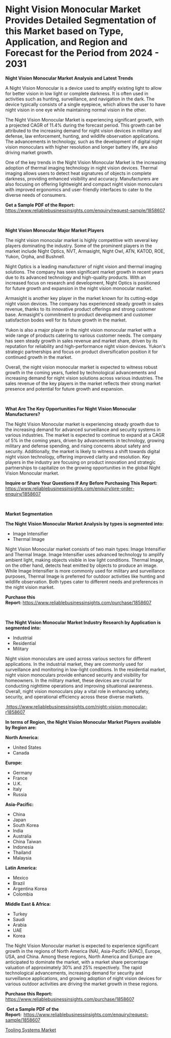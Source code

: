 <p><h1>Night Vision Monocular Market Provides Detailed Segmentation of this Market based on Type, Application, and Region and Forecast for the Period from 2024 - 2031</h1></p><p><strong>Night Vision Monocular Market Analysis and Latest Trends</strong></p>
<p><p>A Night Vision Monocular is a device used to amplify existing light to allow for better vision in low light or complete darkness. It is often used in activities such as hunting, surveillance, and navigation in the dark. The device typically consists of a single eyepiece, which allows the user to have night vision in one eye while maintaining normal vision in the other.</p><p>The Night Vision Monocular Market is experiencing significant growth, with a projected CAGR of 11.4% during the forecast period. This growth can be attributed to the increasing demand for night vision devices in military and defense, law enforcement, hunting, and wildlife observation applications. The advancements in technology, such as the development of digital night vision monoculars with higher resolution and longer battery life, are also driving market growth.</p><p>One of the key trends in the Night Vision Monocular Market is the increasing adoption of thermal imaging technology in night vision devices. Thermal imaging allows users to detect heat signatures of objects in complete darkness, providing enhanced visibility and accuracy. Manufacturers are also focusing on offering lightweight and compact night vision monoculars with improved ergonomics and user-friendly interfaces to cater to the diverse needs of consumers.</p></p>
<p><strong>Get a Sample PDF of the Report:&nbsp;</strong> <a href="https://www.reliablebusinessinsights.com/enquiry/request-sample/1858607">https://www.reliablebusinessinsights.com/enquiry/request-sample/1858607</a></p>
<p>&nbsp;</p>
<p><strong>Night Vision Monocular Major Market Players</strong></p>
<p><p>The night vision monocular market is highly competitive with several key players dominating the industry. Some of the prominent players in the market include Night Optics, NVT, Armasight, Night Owl, ATN, KATOD, ROE, Yukon, Orpha, and Bushnell.</p><p>Night Optics is a leading manufacturer of night vision and thermal imaging solutions. The company has seen significant market growth in recent years due to its advanced technology and high-quality products. With an increased focus on research and development, Night Optics is positioned for future growth and expansion in the night vision monocular market.</p><p>Armasight is another key player in the market known for its cutting-edge night vision devices. The company has experienced steady growth in sales revenue, thanks to its innovative product offerings and strong customer base. Armasight's commitment to product development and customer satisfaction bodes well for its future growth in the market.</p><p>Yukon is also a major player in the night vision monocular market with a wide range of products catering to various customer needs. The company has seen steady growth in sales revenue and market share, driven by its reputation for reliability and high-performance night vision devices. Yukon's strategic partnerships and focus on product diversification position it for continued growth in the market.</p><p>Overall, the night vision monocular market is expected to witness robust growth in the coming years, fueled by technological advancements and increasing demand for night vision solutions across various industries. The sales revenue of the key players in the market reflects their strong market presence and potential for future growth and expansion.</p></p>
<p>&nbsp;</p>
<p><strong>What Are The Key Opportunities For Night Vision Monocular Manufacturers?</strong></p>
<p><p>The Night Vision Monocular market is experiencing steady growth due to the increasing demand for advanced surveillance and security systems in various industries. The market is expected to continue to expand at a CAGR of 5% in the coming years, driven by advancements in technology, growing military and defense spending, and rising concerns about safety and security. Additionally, the market is likely to witness a shift towards digital night vision technology, offering improved clarity and resolution. Key players in the industry are focusing on product innovation and strategic partnerships to capitalize on the growing opportunities in the global Night Vision Monocular market.</p></p>
<p><strong>Inquire or Share Your Questions If Any Before Purchasing This Report:</strong> <a href="https://www.reliablebusinessinsights.com/enquiry/pre-order-enquiry/1858607">https://www.reliablebusinessinsights.com/enquiry/pre-order-enquiry/1858607</a></p>
<p>&nbsp;</p>
<p><strong>Market Segmentation</strong></p>
<p><strong>The Night Vision Monocular Market Analysis by types is segmented into:</strong></p>
<p><ul><li>Image Intensifier</li><li>Thermal Image</li></ul></p>
<p><p>Night Vision Monocular market consists of two main types: Image Intensifier and Thermal Image. Image Intensifier uses advanced technology to amplify ambient light, making objects visible in low light conditions. Thermal Image, on the other hand, detects heat emitted by objects to produce an image. While Image Intensifier is more commonly used for military and surveillance purposes, Thermal Image is preferred for outdoor activities like hunting and wildlife observation. Both types cater to different needs and preferences in the night vision market.</p></p>
<p><strong>Purchase this Report:&nbsp;</strong><a href="https://www.reliablebusinessinsights.com/purchase/1858607">https://www.reliablebusinessinsights.com/purchase/1858607</a></p>
<p>&nbsp;</p>
<p><strong>The Night Vision Monocular Market Industry Research by Application is segmented into:</strong></p>
<p><ul><li>Industrial</li><li>Residential</li><li>Military</li></ul></p>
<p><p>Night vision monoculars are used across various sectors for different applications. In the industrial market, they are commonly used for surveillance and monitoring in low-light conditions. In the residential market, night vision monoculars provide enhanced security and visibility for homeowners. In the military market, these devices are crucial for conducting nighttime operations and improving situational awareness. Overall, night vision monoculars play a vital role in enhancing safety, security, and operational efficiency across these diverse markets.</p></p>
<p><a href="https://www.reliablebusinessinsights.com/night-vision-monocular-r1858607">&nbsp;https://www.reliablebusinessinsights.com/night-vision-monocular-r1858607</a></p>
<p><strong>In terms of Region, the Night Vision Monocular Market Players available by Region are:</strong></p>
<p>
    <p> <strong> North America: </strong>
        <ul>
            <li>United States</li>
            <li>Canada</li>
        </ul>
        </p> 
    <p> <strong> Europe: </strong>
        <ul>
            <li>Germany</li>
            <li>France</li>
            <li>U.K.</li>
            <li>Italy</li>
            <li>Russia</li>
        </ul>
        </p> 
    <p> <strong> Asia-Pacific: </strong>
        <ul>
            <li>China</li>
            <li>Japan</li>
            <li>South Korea</li>
            <li>India</li>
            <li>Australia</li>
            <li>China Taiwan</li>
            <li>Indonesia</li>
            <li>Thailand</li>
            <li>Malaysia</li>
        </ul>
        </p> 
    <p> <strong> Latin America: </strong>
        <ul>
            <li>Mexico</li>
            <li>Brazil</li>
            <li>Argentina Korea</li>
            <li>Colombia</li>
        </ul>
        </p> 
    <p> <strong> Middle East & Africa: </strong>
        <ul>
            <li>Turkey</li>
            <li>Saudi</li>
            <li>Arabia</li>
            <li>UAE</li>
            <li>Korea</li>
        </ul>
    </p>
    </p>
<p><p>The Night Vision Monocular market is expected to experience significant growth in the regions of North America (NA), Asia-Pacific (APAC), Europe, USA, and China. Among these regions, North America and Europe are anticipated to dominate the market, with a market share percentage valuation of approximately 30% and 25% respectively. The rapid technological advancements, increasing demand for security and surveillance applications, and growing adoption of night vision devices for various outdoor activities are driving the market growth in these regions.</p></p>
<p><strong>Purchase this Report: </strong><a href="https://www.reliablebusinessinsights.com/purchase/1858607">https://www.reliablebusinessinsights.com/purchase/1858607</a></p>
<p>&nbsp;<strong>Get a Sample PDF of the Report:&nbsp;&nbsp;</strong><a href="https://www.reliablebusinessinsights.com/enquiry/request-sample/1858607">https://www.reliablebusinessinsights.com/enquiry/request-sample/1858607</a></p>
<p><strong></strong></p>
<p><p><a href="https://github.com/globismark/Market-Research-Report-List-4/blob/main/tooling-systems-market.md">Tooling Systems Market</a></p></p>